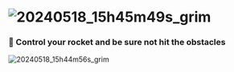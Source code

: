 # ![20240518_15h45m49s_grim](https://github.com/danii-ree/rocket-joyride/assets/142275709/2bc266cc-e45c-4215-a8c6-c8b2f2b33384)


### 🚀 Control your rocket and be sure not hit the obstacles 

![20240518_15h44m56s_grim](https://github.com/danii-ree/rocket-joyride/assets/142275709/9d7fa862-ba73-499d-97c9-5e973f6d2c68)
